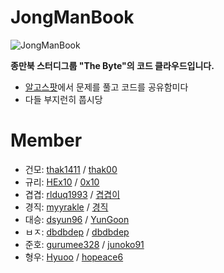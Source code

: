 # JongManBook
![JongManBook](https://t1.daumcdn.net/cfile/tistory/2765D13A5960D5D208)

**종만북 스터디그룹 "The Byte"의 코드 클라우드입니다.**
- [알고스팟](https://algospot.com/)에서 문제를 풀고 코드를 공유함미다
- 다들 부지런히 풉시당

# Member
- 건모: [thak1411](https://github.com/thak1411) / [thak00](https://algospot.com/user/profile/37121)
- 규리: [HEx10](https://github.com/HEx10) / [0x10](https://algospot.com/user/profile/59614)
- 겹겹: [rlduq1993](https://github.com/rlduq1993) / [겹겹이](https://algospot.com/user/profile/59616)
- 경직: [myyrakle](https://github.com/myyrakle) / [경직](https://algospot.com/user/profile/59463)
- 대승: [dsyun96](https://github.com/dsyun96) / [YunGoon](https://algospot.com/user/profile/15405)
- ㅂㅈ: [dbdbdep](https://github.com/dbdbdep/) / [dbdbdep](https://algospot.com/user/profile/52871)
- 준호: [gurumee328](https://github.com/gurumee328) / [junoko91](https://algospot.com/user/profile/59613)
- 형우: [Hyuoo](https://github.com/Hyuoo) / [hopeace6](https://algospot.com/user/profile/59505)
